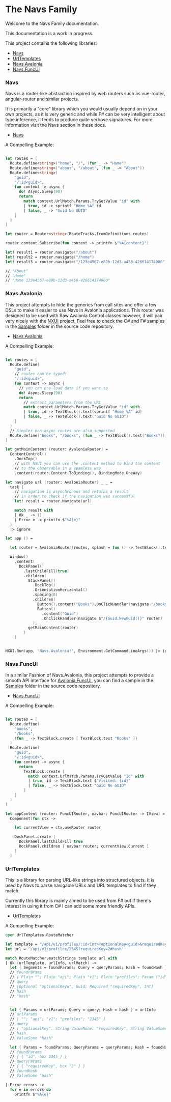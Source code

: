 # The Navs Family

Welcome to the Navs Family documentation.

This documentation is a work in progress.

This project contains the following libraries:

- [Navs](#Navs)
- [UrlTemplates](#UrlTemplates)
- [Navs.Avalonia](#Navs-Avalonia)
- [Navs.FuncUI](#Navs-FuncUI)

### Navs

Navs is a router-like abstraction inspired by web routers such as vue-router, angular-router and similar projects.

It is primarily a "core" library which you would usually depend on in your own projects, as it is very generic and while F# can be very intelligent about type inference, it tends to produce quite verbose signatures. For more information visit the Navs section in these docs.

- [Navs](./Navs/Index.md)

A Compelling Example:

```fsharp

let routes = [
  Route.define<string>("home", "/", (fun _ -> "Home")
  Route.define<string>("about", "/about", (fun _ -> "About"))
  Route.define<string>(
    "guid",
    "/:id<guid>",
    fun context -> async {
      do! Async.Sleep(90)
      return
        match context.UrlMatch.Params.TryGetValue "id" with
        | true, id -> sprintf "Home %A" id
        | false, _ -> "Guid No GUID"
    }
  )
]

let router = Router<string>(RouteTracks.fromDefinitions routes)

router.content.Subscribe(fun content -> printfn $"%A{content}")

let! result1 = router.navigate("/about")
let! result2 = router.navigate("/home")
let! result3 = router.navigate("/123e4567-e89b-12d3-a456-426614174000")

// "About"
// "Home"
// "Home 123e4567-e89b-12d3-a456-426614174000"

```

### Navs.Avalonia

This project attempts to hide the generics from call sites and offer a few DSLs to make it easier to use Navs in Avalonia applications. This router was designed to be used with Raw Avalonia Control classes however, it will pair very nicely with the [NXUI](https://github.com/wieslawsoltes/NXUI) project, Feel free to check the C# and F# samples in the [Samples](https://github.com/AngelMunoz/Navs/tree/main/samples) folder in the source code repository.

- [Navs.Avalonia](./Navs.Avalonia/index.md)

A Compelling Example:

```fsharp

let routes = [
  Route.define(
    "guid",
    // routes can be typed!
    "/:id<guid>",
    fun context -> async {
      // you can pre-load data if you want to
      do! Async.Sleep(90)
      return
        // extract parameters from the URL
        match context.UrlMatch.Params.TryGetValue "id" with
        | true, id -> TextBlock().text(sprintf "Home %A" id)
        | false, _ -> TextBlock().text("Guid No GUID")
    }
  )
  // Simpler non-async routes are also supported
  Route.define("books", "/books", (fun _ -> TextBlock().text("Books")))
]

let getMainContent (router: AvaloniaRouter) =
  ContentControl()
    .DockTop()
    // with NXUI you can use the .content method to bind the content
    // to the observable in a seamless way
    .content(router.Content.ToBinding(), BindingMode.OneWay)

let navigate url (router: AvaloniaRouter) _ _ =
  task {
    // navigation is asynchronous and returns a result
    // in order to check if the navigation was successful
    let! result = router.Navigate(url)

    match result with
    | Ok _ -> ()
    | Error e -> printfn $"%A{e}"
  }
  |> ignore

let app () =

  let router = AvaloniaRouter(routes, splash = fun () -> TextBlock().text("Loading..."))

  Window()
    .content(
      DockPanel()
        .lastChildFill(true)
        .children(
          StackPanel()
            .DockTop()
            .OrientationHorizontal()
            .spacing(8)
            .children(
              Button().content("Books").OnClickHandler(navigate "/books" router),
              Button()
                .content("Guid")
                .OnClickHandler(navigate $"/{Guid.NewGuid()}" router)
            ),
          getMainContent(router)
        )
    )


NXUI.Run(app, "Navs.Avalonia!", Environment.GetCommandLineArgs()) |> ignore
```

### Navs.FuncUI

In a similar Fashion of Navs.Avalonia, this project attempts to provide a smooth API interface for [Avalonia.FuncUI](https://github.com/fsprojects/Avalonia.FuncUI/), you can find a sample in the [Samples](https://github.com/AngelMunoz/Navs/tree/main/samples) folder in the source code repository.

- [Navs.FuncUI](./Navs.FuncUI/index.md)

A Compelling Example:

```fsharp

let routes = [
  Route.define(
    "books",
    "/books",
    (fun _ -> TextBlock.create [ TextBlock.text "Books" ])
  )
  Route.define(
    "guid",
    "/:id<guid>",
    fun context -> async {
      return
        TextBlock.create [
          match context.UrlMatch.Params.TryGetValue "id" with
          | true, id -> TextBlock.text $"Visited: {id}"
          | false, _ -> TextBlock.text "Guid No GUID"
        ]
    }
  )
]

let appContent (router: FuncUIRouter, navbar: FuncUIRouter -> IView) =
  Component(fun ctx ->

    let currentView = ctx.useRouter router

    DockPanel.create [
      DockPanel.lastChildFill true
      DockPanel.children [ navbar router; currentView.Current ]
    ]
  )
```

### UrlTemplates

This is a library for parsing URL-like strings into structured objects. It is used by Navs to parse navigable URLs and URL templates to find if they match.

Currently this library is mainly aimed to be used from F# but if there's interest in using it from C# I can add some more friendly APIs.

- [UrlTemplates](./UrlTemplates/index.md)

A Compelling Example:

```fsharp
open UrlTemplates.RouteMatcher

let template = "/api/v1/profiles/:id<int>?optionalKey<guid>&requiredKey!#hash"
let url = "/api/v1/profiles/2345?requiredKey=2#hash"

match RouteMatcher.matchStrings template url with
| Ok (urlTemplate, urlInfo, urlMatch) ->
  let { Segments = foundParams; Query = queryParams; Hash = foundHash } = urlTemplate
  // foundParams
  // [ Plain ""; Plain "api"; Plain "v1"; Plain "profiles"; Param ("id", "2345");]
  // query
  // [Optional "optionalKeyu", Guid; Required "requiredKey", Int]
  // hash
  // "hash"


  let { Params = urlParams; Query = query; Hash = hash } = urlInfo
  // urlParams
  // [ ""; "api"; "v1"; "profiles"; "2345" ]
  // query
  // [ "optionalKey", String ValueNone; "requiredKey", String ValueSome "2"]
  // hash
  // ValueSome "hash"

  let { Params = foundParams; QueryParams = queryParams; Hash = foundHash } = urlMatch
  // foundParams
  // { { "id", box 2345 } }
  // queryParams
  // { { "requiredKey", box "2" } }
  // foundHash
  // ValueSome "hash"

| Error errors ->
  for e in errors do
    printfn $"%A{e}"
```
